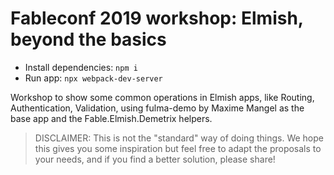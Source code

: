 # Fableconf 2019 workshop: Elmish, beyond the basics

- Install dependencies: `npm i`
- Run app: `npx webpack-dev-server`

Workshop to show some common operations in Elmish apps, like Routing, Authentication, Validation, using fulma-demo by Maxime Mangel as the base app and the Fable.Elmish.Demetrix helpers.

> DISCLAIMER: This is not the "standard" way of doing things. We hope this gives you some inspiration but feel free to adapt the proposals to your needs, and if you find a better solution, please share!
